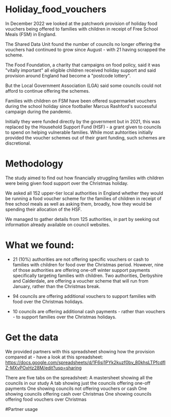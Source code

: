 # Holiday_food_vouchers

In December 2022 we looked at the patchwork provision of holiday food vouchers being offered to families with children in receipt of Free School Meals (FSM) in England.

The Shared Data Unit found the number of councils no longer offering the vouchers had continued to grow since August - with 21 having scrapped the scheme.

The Food Foundation, a charity that campaigns on food policy, said it was "vitally important" all eligible children received holiday support and said provision around England had become a "postcode lottery".

But the Local Government Association (LGA) said some councils could not afford to continue offering the schemes.

Families with children on FSM have been offered supermarket vouchers during the school holiday since footballer Marcus Rashford's successful campaign during the pandemic.

Initially they were funded directly by the government but in 2021, this was replaced by the Household Support Fund (HSF) - a grant given to councils to spend on helping vulnerable families. While most auhtorities initially provided the voucher schemes out of their grant funding, such schemes are discretional.

# Methodology

The study aimed to find out how financially struggling families with children were being given food support over the Christmas holiday.

We asked all 152 upper-tier local authorities in England whether they would be running a food voucher scheme for the families of children in receipt of free school meals as well as asking them, broadly, how they would be spending their allocation of the HSF.

We managed to gather details from 125 authorities, in part by seeking out information already available on council websites. 

# What we found:

- 21 (10%) authorities are not offering specific vouchers or cash to families with children for food over the Christmas period. However, nine of those authorities are offering one-off winter support payments specifically targeting families with children. Two authorities, Derbyshire and Calderdale, are offering a voucher scheme that will run from January, rather than the Christmas break. 

- 94 councils are offering additional vouchers to support families with food over the Christmas holidays. 

- 10 councils are offering additional cash payments - rather than vouchers - to support families over the Christmas holidays.

# Get the data

We provided partners with this spreadsheet showing how the provision compared at  - have a look at this spreadsheet: https://docs.google.com/spreadsheets/d/1F6sj1PYk2kuzf0bv_80khsLTPfcdfIZ-MXvPOxHz28M/edit?usp=sharing

There are five tabs on the spreadsheet: 
A mastersheet showing all the councils in our study
A tab showing just the councils offering one-off payments
One showing councils not offering vouchers or cash
One showing councils offering cash over Christmas
One showing councils offering food vouchers over Christmas

#Partner usage

